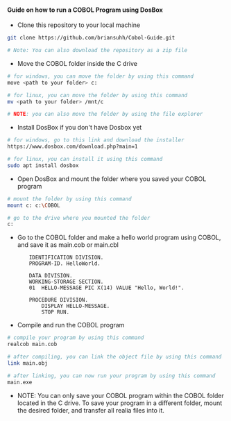#### Guide on how to run a COBOL Program using DosBox

- Clone this repository to your local machine
```bash
git clone https://github.com/briansuhh/Cobol-Guide.git

# Note: You can also download the repository as a zip file
```

- Move the COBOL folder inside the C drive
```bash
# for windows, you can move the folder by using this command
move <path to your folder> c:

# for linux, you can move the folder by using this command
mv <path to your folder> /mnt/c

# NOTE: you can also move the folder by using the file explorer
```

- Install DosBox if you don't have Dosbox yet
```bash
# for windows, go to this link and download the installer
https://www.dosbox.com/download.php?main=1

# for linux, you can install it using this command
sudo apt install dosbox
```

- Open DosBox and mount the folder where you saved your COBOL program
```bash
# mount the folder by using this command
mount c: c:\COBOL

# go to the drive where you mounted the folder
c:
```

- Go to the COBOL folder and make a hello world program using COBOL, and save it as main.cob or main.cbl
```cobol
       IDENTIFICATION DIVISION.
       PROGRAM-ID. HelloWorld.

       DATA DIVISION.
       WORKING-STORAGE SECTION.
       01  HELLO-MESSAGE PIC X(14) VALUE "Hello, World!".

       PROCEDURE DIVISION.
           DISPLAY HELLO-MESSAGE.                                    
           STOP RUN.
```

- Compile and run the COBOL program
```bash
# compile your program by using this command
realcob main.cob

# after compiling, you can link the object file by using this command
link main.obj

# after linking, you can now run your program by using this command
main.exe    
```

- NOTE: You can only save your COBOL program within the COBOL folder located in the C drive. To save your program in a different folder, mount the desired folder, and transfer all realia files into it.